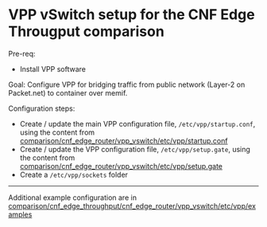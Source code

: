 # VPP vSwitch setup for the CNF Edge Througput comparison

Pre-req:
- Install VPP software


Goal: Configure VPP for bridging traffic from public network (Layer-2 on Packet.net) to container over memif.


Configuration steps:
- Create / update the main VPP configuration file, `/etc/vpp/startup.conf`, using the content from [comparison/cnf_edge_router/vpp_vswitch/etc/vpp/startup.conf](https://github.com/cncf/cnfs/blob/master/comparison/cnf_edge_throughput/cnf_edge_router/vpp_vswitch/etc/vpp/startup.conf)
- Create / update the  VPP configuration file, `/etc/vpp/setup.gate`, using the content from [comparison/cnf_edge_router/vpp_vswitch/etc/vpp/setup.gate](https://github.com/cncf/cnfs/blob/master/comparison/cnf_edge_throughput/cnf_edge_router/vpp_vswitch/etc/vpp/setup.gate)
- Create a `/etc/vpp/sockets` folder


---

Additional example configuration are in  [comparison/cnf_edge_throughput/cnf_edge_router/vpp_vswitch/etc/vpp/examples](https://github.com/cncf/cnfs/tree/master/comparison/cnf_edge_throughput/cnf_edge_router/vpp_vswitch/etc/vpp/examples)

